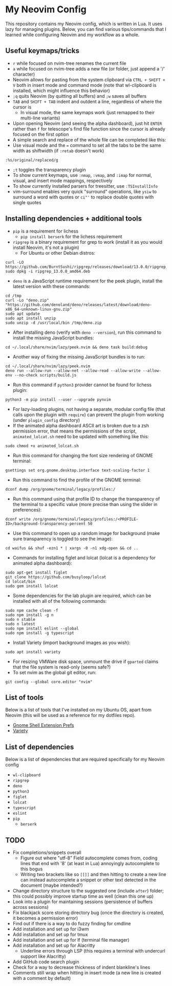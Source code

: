 # My Neovim Config
This repository contains my Neovim config, which is written in Lua. It uses lazy for managing plugins. Below, you can find various tips/commands that I learned while configuring Neovim and my workflow as a whole.

## Useful keymaps/tricks
- `r` while focused on nvim-tree renames the current file
- `a` while focused on nvim-tree adds a new file (or folder, just append a '/' character)
- Neovim allows for pasting from the system clipboard via `CTRL + SHIFT + V` both in insert mode and command mode (note that wl-clipboard is installed, which might influence this behavior)
- `;q` quits Neovim (by quitting all buffers) and `;w` saves all buffers
- `TAB` and `SHIFT + TAB` indent and outdent a line, regardless of where the cursor is
    - In visual mode, the same keymaps work (just remapped to their multi-line variants)
- Upon opening Neovim (and seeing the alpha dashboard), just hit `ENTER` rather than `f` for telescope's find file function since the cursor is already focused on the first option
- A simple search and replace of the whole file can be completed like this:
- Use visual mode and the `=` command to set all the tabs to be the same width as shiftwidth (if `:retab` doesn't work)
```
:%s/original/replaced/g
```
- `;t` toggles the transparency plugin
- To show current keymaps, use `:nmap`, `:vmap`, and `:imap` for normal, visual, and insert mode mappings, respectively
- To show currently installed parsers for treesitter, use `:TSInstallInfo`
- vim-surround enables very quick "surround" operations, like `ysiw` to surround a word with quotes or `ci"'` to replace double quotes with single quotes

## Installing dependencies + additional tools
- `pip` is a requirement for lichess
    - `pip install berserk` for the lichess requirement
- `ripgrep` is a binary requirement for grep to work (install it as you would install Neovim, it's not a plugin)
    - For Ubuntu or other Debian distros:
```
curl -LO https://github.com/BurntSushi/ripgrep/releases/download/13.0.0/ripgrep_13.0.0_amd64.deb
sudo dpkg -i ripgrep_13.0.0_amd64.deb
```
- `deno` is a JavaScript runtime requirement for the peek plugin, install the latest version with these commands:
```
cd /tmp
curl -Lo "deno.zip" "https://github.com/denoland/deno/releases/latest/download/deno-x86_64-unknown-linux-gnu.zip"
sudo apt update
sudo apt install unzip
sudo unzip -d /usr/local/bin /tmp/deno.zip
```
- After installing deno (verify with `deno --version`), run this command to install the missing JavaScript bundles:
```
cd ~/.local/share/nvim/lazy/peek.nvim && deno task build:debug
```
- Another way of fixing the missing JavaScript bundles is to run:
```
cd ~/.local/share/nvim/lazy/peek.nvim
deno run --allow-run --allow-net --allow-read --allow-write --allow-env --no-check scripts/build.js
```
- Run this command if `python3` provider cannot be found for lichess plugin:
```
python3 -m pip install --user --upgrade pynvim
```
- For lazy-loading plugins, not having a separate, modular config file (that calls upon the plugin with `require`) can prevent the plugin from working (under `plugin_config` directory)
- If the animated alpha dashboard ASCII art is broken due to a zsh permission error, that means the permissions of the script, `animated_lolcat.sh` need to be updated with something like this:
```
sudo chmod +x animated_lolcat.sh
```
- Run this command for changing the font size rendering of GNOME terminal:
```
gsettings set org.gnome.desktop.interface text-scaling-factor 1
```
- Run this command to find the profile of the GNOME terminal:
```
dconf dump /org/gnome/terminal/legacy/profiles:/
```
- Run this command using that profile ID to change the transparency of the terminal to a specific value (more precise than using the slider in preferences):
```
dconf write /org/gnome/terminal/legacy/profiles:/<PROFILE-ID>/background-transparency-percent 50
```
- Use this command to open up a random image for background (make sure transparency is toggled to see the image):
```
cd waifus && shuf -ezn1 * | xargs -0 -n1 xdg-open && cd ..
```
- Commands for installing figlet and lolcat (lolcat is a dependency for animated alpha dashboard):
```
sudo apt-get install figlet
git clone https://github.com/busyloop/lolcat
cd lolcat/bin
sudo gem install lolcat
```
- Some dependencies for the lab plugin are required, which can be installed with all of the following commands:
```
sudo npm cache clean -f
sudo npm install -g n
sudo n stable
sudo n latest
sudo npm install eslint --global
sudo npm install -g typescript
```
- Install Variety (import background images as you wish):
```
sudo apt install variety
```
- For resizing VMWare disk space, unmount the drive if `gparted` claims that the file system is read-only (seems safe?)
- To set nvim as the global git editor, run:
```
git config --global core.editor "nvim"
```

## List of tools
Below is a list of tools that I've installed on my Ubuntu OS, apart from Neovim (this will be used as a reference for my dotfiles repo).
- [Gnome Shell Extension Prefs](https://www.omgubuntu.co.uk/2017/02/hidden-gnome-shell-extensions-prefs-app)
- [Variety](https://github.com/varietywalls/variety)

## List of dependencies
Below is a list of dependencies that are required specifically for my Neovim config
- `wl-clipboard`
- `ripgrep`
- `deno`
- `python3`
- `figlet`
- `lolcat`
- `typescript`
- `eslint`
- `pip`
    - `berserk`

## TODO
- Fix completions/snippets overall
    - Figure out where "utf-8" Field autocomplete comes from, coding lines that end with '8' (at least in Lua) annoyingly autocomplete to this bogus
    - Writing two brackets like so `[[]]` and then hitting <CR> to create a new line can instead autocomplete a snippet or other text detected in the document (maybe intended?)
- Change directory structure to the suggested one (include `after`) folder; this could possibly improve startup time as well (clean this one up)
- Look into a plugin for maintaining sessions (persistence of buffers across sessions)
- Fix blackjack score storing directory bug (once the directory is created, it becomes a permission error)
- Find out if there is a way to do fuzzy finding for cmdline
- Add installation and set up for i3wm
- Add installation and set up for tmux
- Add installation and set up for lf (terminal file manager)
- Add installation and set up for Alacritty
    - Underline errors through LSP (this requires a terminal with undercurl support like Alacritty)
- Add GitHub code search plugin
- Check for a way to decrease thickness of indent blankline's lines
- Comments still wrap when hitting <CR> in insert mode (a new line is created with a comment by default)
